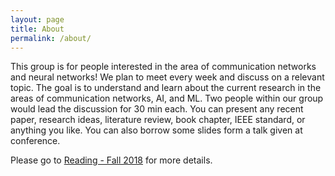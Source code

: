 ```yaml
---
layout: page
title: About
permalink: /about/
---
```

This group is for people interested in the area of communication networks and neural networks! We plan to meet every week and discuss on a relevant topic. The goal is to understand and learn about the current research in the areas of communication networks, AI, and ML. Two people within our group would lead the discussion for 30 min each. You can present any recent paper, research ideas, literature review, book chapter, IEEE standard, or anything you like. You can also borrow some slides form a talk given at conference.

Please go to [Reading - Fall 2018](https://nrg-ucsd.github.io/2018/09/01/Reading-Fall2018.html) for more details.

